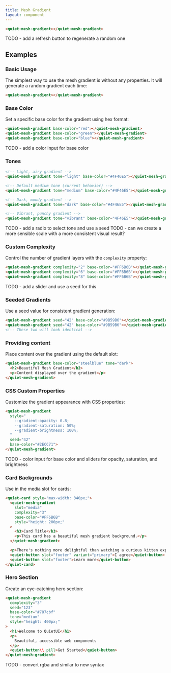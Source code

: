 ```yaml
---
title: Mesh Gradient
layout: component
---
```


```html {.example}
<quiet-mesh-gradient></quiet-mesh-gradient>
```

TODO - add a refresh button to regenerate a random one

## Examples

### Basic Usage

The simplest way to use the mesh gradient is without any properties. It will generate a random gradient each time:

```html {.example}
<quiet-mesh-gradient></quiet-mesh-gradient>
```

### Base Color

Set a specific base color for the gradient using hex format:

```html {.example .flex-col}
<quiet-mesh-gradient base-color="red"></quiet-mesh-gradient>
<quiet-mesh-gradient base-color="green"></quiet-mesh-gradient>
<quiet-mesh-gradient base-color="blue"></quiet-mesh-gradient>
```

TODO - add a color input for base color

### Tones

```html {.example .flex-col}
<!-- Light, airy gradient -->
<quiet-mesh-gradient tone="light" base-color="#4F46E5"></quiet-mesh-gradient>

<!-- Default medium tone (current behavior) -->
<quiet-mesh-gradient tone="medium" base-color="#4F46E5"></quiet-mesh-gradient>

<!-- Dark, moody gradient -->
<quiet-mesh-gradient tone="dark" base-color="#4F46E5"></quiet-mesh-gradient>

<!-- Vibrant, punchy gradient -->
<quiet-mesh-gradient tone="vibrant" base-color="4F46E5"></quiet-mesh-gradient>
```

TODO - add a radio to select tone and use a seed
TODO - can we create a more sensible scale with a more consistent visual result?

### Custom Complexity

Control the number of gradient layers with the `complexity` property:

```html {.example .flex-col}
<quiet-mesh-gradient complexity="2" base-color="#FF6B6B"></quiet-mesh-gradient>
<quiet-mesh-gradient complexity="6" base-color="#FF6B6B"></quiet-mesh-gradient>
<quiet-mesh-gradient complexity="8" base-color="#FF6B6B"></quiet-mesh-gradient>
```

TODO - add a slider and use a seed for this

### Seeded Gradients

Use a seed value for consistent gradient generation:

```html {.example .flex-col}
<quiet-mesh-gradient seed="42" base-color="#9B59B6"></quiet-mesh-gradient>
<quiet-mesh-gradient seed="42" base-color="#9B59B6"></quiet-mesh-gradient>
<!-- These two will look identical -->
```

### Providing content

Place content over the gradient using the default slot:

```html {.example}
<quiet-mesh-gradient base-color="steelblue" tone="dark">
  <h2>Beautiful Mesh Gradient</h2>
  <p>Content displayed over the gradient</p>
</quiet-mesh-gradient>
```

### CSS Custom Properties

Customize the gradient appearance with CSS properties:

```html {.example}
<quiet-mesh-gradient 
  style="
    --gradient-opacity: 0.8;
    --gradient-saturation: 50%;
    --gradient-brightness: 100%;
  "
  seed="42"
  base-color="#2ECC71">
</quiet-mesh-gradient>
```

TODO - color input for base color and sliders for opacity, saturation, and brightness

### Card Backgrounds

Use in the media slot for cards:

```html {.example}
<quiet-card style="max-width: 340px;">
  <quiet-mesh-gradient 
    slot="media"
    complexity="3" 
    base-color="#FF6B6B"
    style="height: 200px;"
  >
    <h3>Card Title</h3>
    <p>This card has a beautiful mesh gradient background.</p>
  </quiet-mesh-gradient>  

  <p>There's nothing more delightful than watching a curious kitten explore the world with big, innocent eyes and tiny, playful paws.</p>
  <quiet-button slot="footer" variant="primary">I agree</quiet-button>
  <quiet-button slot="footer">Learn more</quiet-button>
</quiet-card>
```

### Hero Section

Create an eye-catching hero section:

```html {.example}
<quiet-mesh-gradient 
  complexity="3"
  seed="123"
  base-color="#787cbf"
  tone="medium"
  style="height: 400px;"
>
  <h1>Welcome to QuietUI</h1>
  <p>
    Beautiful, accessible web components
  </p>
  <quiet-button\\ pill>Get Started</quiet-button>
</quiet-mesh-gradient>
```

TODO - convert rgba and similar to new syntax